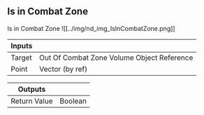 ## Is in Combat Zone
Is in Combat Zone
![[../img/nd_img_IsInCombatZone.png]]

|Inputs||
|--|--|
| Target | Out Of Combat Zone Volume Object Reference |
| Point | Vector (by ref) |

|Outputs||
|--|--|
| Return Value | Boolean |
